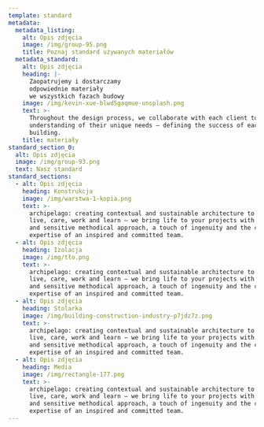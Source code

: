```yaml
---
template: standard
metadata:
  metadata_listing:
    alt: Opis zdjęcia
    image: /img/group-95.png
    title: Poznaj standard używanych materiałów
  metadata_standard:
    alt: Opis zdjęcia
    heading: |-
      Zaopatrujemy i dostarczamy
      odpowiednie materiały
      we wszystkich fazach budowy
    image: /img/kevin-xue-blwd5gaqmue-unsplash.png
    text: >-
      Throughout the design process, we collaborate with each client to gain an
      understanding of their unique needs – defining the success of each
      building.
    title: materiały
standard_section_0:
  alt: Opis zdjęcia
  image: /img/group-93.png
  text: Nasz standard
standard_sections:
  - alt: Opis zdjęcia
    heading: Konstrukcja
    image: /img/warstwa-1-kopia.png
    text: >-
      archipelago: creating contextual and sustainable architecture to better
      live, care, work and learn – we bring life to your projects with a unique
      and sensitive methodical approach, a touch of ingenuity and the collective
      expertise of an inspired and committed team.
  - alt: Opis zdjęcia
    heading: Izolacja
    image: /img/tło.png
    text: >-
      archipelago: creating contextual and sustainable architecture to better
      live, care, work and learn – we bring life to your projects with a unique
      and sensitive methodical approach, a touch of ingenuity and the collective
      expertise of an inspired and committed team.
  - alt: Opis zdjęcia
    heading: Stolarka
    image: /img/building-construction-industry-p7jdz7z.png
    text: >-
      archipelago: creating contextual and sustainable architecture to better
      live, care, work and learn – we bring life to your projects with a unique
      and sensitive methodical approach, a touch of ingenuity and the collective
      expertise of an inspired and committed team.
  - alt: Opis zdjęcia
    heading: Media
    image: /img/rectangle-177.png
    text: >-
      archipelago: creating contextual and sustainable architecture to better
      live, care, work and learn – we bring life to your projects with a unique
      and sensitive methodical approach, a touch of ingenuity and the collective
      expertise of an inspired and committed team.
---
```


